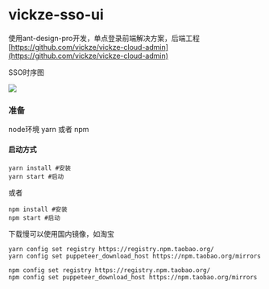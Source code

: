 # vickze-sso-ui

使用ant-design-pro开发，单点登录前端解决方案，后端工程 [https://github.com/vickze/vickze-cloud-admin](https://github.com/vickze/vickze-cloud-admin)

SSO时序图

![](https://github.com/vickze/vickze-cloud-admin/blob/master/images/SSO.png)


### 准备

node环境 yarn 或者 npm 

#### 启动方式

```
yarn install #安装
yarn start #启动
```
或者

```
npm install #安装
npm start #启动
```

下载慢可以使用国内镜像，如淘宝

```
yarn config set registry https://registry.npm.taobao.org/
yarn config set puppeteer_download_host https://npm.taobao.org/mirrors

npm config set registry https://registry.npm.taobao.org/
npm config set puppeteer_download_host https://npm.taobao.org/mirrors
```

